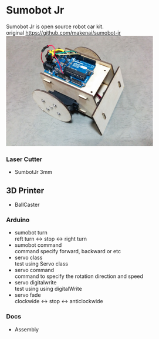 # Sumobot Jr
Sumobot Jr is open source robot car kit. <br>
original https://github.com/makenai/sumobot-jr <br>
<img src="https://github.com/FabLabKannai/SumobotJr/blob/master/docs/completion.jpg" width="400" />

### Laser Cutter
- SumbotJr 3mm

## 3D Printer
- BallCaster

### Arduino
- sumobot turn <br/>
  reft turn <-> stop <-> right turn <br/>
- sumobot command <br/>
  command specify forward, backward or etc
- servo class <br/>
  test using Servo class <br/>
- servo command <br/>
  command to specify the rotation direction and speed <br/>
- servo digitalwrite <br/>
  test using using digitalWrite <br/>
- servo fade <br/>
  clockwide <-> stop <-> anticlockwide <br/>

### Docs
- Assembly
